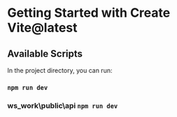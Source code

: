# Getting Started with Create Vite@latest

## Available Scripts

In the project directory, you can run:

### `npm run dev`

### ws_work\public\api `npm run dev`

